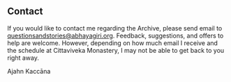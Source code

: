 ## Contact

If you would like to contact me regarding the Archive, please send email to [questionsandstories@abhayagiri.org](mailto:questionsandstories@abhayagiri.org). Feedback, suggestions, and offers to help are welcome. However, depending on how much email I receive and the schedule at Cittaviveka Monastery, I may not be able to get back to you right away.

Ajahn Kaccāna